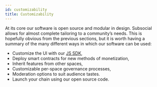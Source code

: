 ```yaml
---
id: customizability
title: Customizability
---
```


At its core our software is open source and modular in design. Subsocial allows for almost
complete tailoring to a community’s needs. This is hopefully obvious from the previous sections,
but it is worth having a summary of the many different ways in which our software can be used:

- Customize the UI with our [JS SDK](https://github.com/dappforce/subsocial-js),
- Deploy smart contracts for new methods of monetization,
- Inherit features from other spaces,
- Customizable per-space governance processes,
- Moderation options to suit audience tastes.
- Launch your chain using our open source code.
